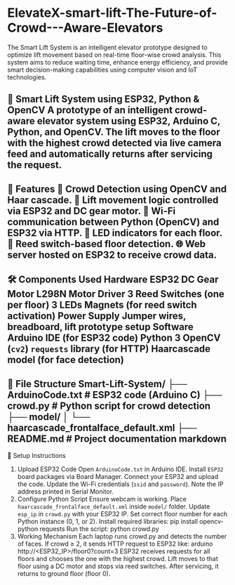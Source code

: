 # ElevateX-smart-lift-The-Future-of-Crowd---Aware-Elevators
The Smart Lift System is an intelligent elevator prototype designed to optimize lift movement based on real-time floor-wise crowd analysis. This system aims to reduce waiting time, enhance energy efficiency, and provide smart decision-making capabilities using computer vision and IoT technologies.

🚀 Smart Lift System using ESP32, Python & OpenCV
A prototype of an intelligent crowd-aware elevator system using ESP32, Arduino C, Python, and OpenCV. The lift moves to the floor with the highest crowd detected via live camera feed and automatically returns after servicing the request.
---
📌 Features
🧠 Crowd Detection using OpenCV and Haar cascade.
🔁 Lift movement logic controlled via ESP32 and DC gear motor.
📡 Wi-Fi communication between Python (OpenCV) and ESP32 via HTTP.
🔦 LED indicators for each floor.
🧲 Reed switch-based floor detection.
🌐 Web server hosted on ESP32 to receive crowd data.
---
🛠️ Components Used
Hardware
ESP32
DC Gear Motor
L298N Motor Driver
3 Reed Switches (one per floor)
3 LEDs
Magnets (for reed switch activation)
Power Supply
Jumper wires, breadboard, lift prototype setup
Software
Arduino IDE (for ESP32 code)
Python 3
OpenCV (`cv2`)
`requests` library (for HTTP)
Haarcascade model (for face detection)
---
📁 File Structure
Smart-Lift-System/
├── ArduinoCode.txt # ESP32 code (Arduino C)
├── crowd.py # Python script for crowd detection
├── model/
│ └── haarcascade_frontalface_default.xml
├── README.md # Project documentation
markdown
---
🔧 Setup Instructions
1. Upload ESP32 Code
Open `ArduinoCode.txt` in Arduino IDE.
Install `ESP32` board packages via Board Manager.
Connect your ESP32 and upload the code.
Update the Wi-Fi credentials (`ssid` and `password`).
Note the IP address printed in Serial Monitor.
2. Configure Python Script
Ensure webcam is working.
Place `haarcascade_frontalface_default.xml` inside `model/` folder.
Update `esp_ip` in `crowd.py` with your ESP32 IP.
Set correct floor number for each Python instance (0, 1, or 2).
Install required libraries:
pip install opencv-python requests
Run the script:
python crowd.py
3. Working Mechanism
Each laptop runs crowd.py and detects the number of faces.
If crowd ≥ 2, it sends HTTP request to ESP32 like:
arduino
http://<ESP32_IP>/floor0?count=3
ESP32 receives requests for all floors and chooses the one with the highest crowd.
Lift moves to that floor using a DC motor and stops via reed switches.
After servicing, it returns to ground floor (floor 0).
